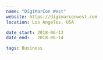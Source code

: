 ```yaml
---
name: "DigiMarCon West"
website: https://digimarconwest.com
location: Los Angeles, USA

date_start: 2018-06-13
date_end:   2018-06-14

tags: Business
---
```

